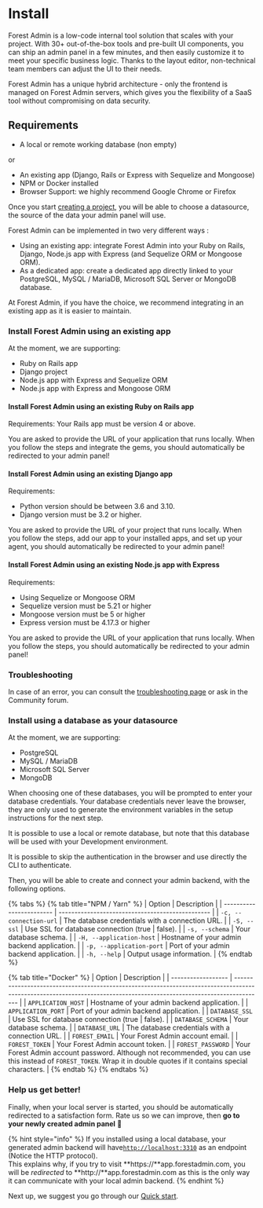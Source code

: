 # Install

Forest Admin is a low-code internal tool solution that scales with your project. With 30+ out-of-the-box tools and pre-built UI components, you can ship an admin panel in a few minutes, and then easily customize it to meet your specific business logic. Thanks to the layout editor, non-technical team members can adjust the UI to their needs.&#x20;

Forest Admin has a unique hybrid architecture - only the frontend is managed on Forest Admin servers, which gives you the flexibility of a SaaS tool without compromising on data security.

## Requirements

* A local or remote working database (non empty)&#x20;

or&#x20;

* An existing app (Django, Rails or Express with Sequelize and Mongoose)
* NPM or Docker installed
* Browser Support: we highly recommend Google Chrome or Firefox

Once you start [creating a project](https://app.forestadmin.com/new-project), you will be able to choose a datasource, the source of the data your admin panel will use.

Forest Admin can be implemented in two very different ways :&#x20;

* Using an existing app: integrate Forest Admin into your Ruby on Rails, Django, Node.js app with Express (and Sequelize ORM or Mongoose ORM).
* As a dedicated app: create a dedicated app directly linked to your PostgreSQL, MySQL / MariaDB, Microsoft SQL Server or MongoDB database.&#x20;

At Forest Admin, if you have the choice, we recommend integrating in an existing app as it is easier to maintain.

### Install Forest Admin using an existing app

At the moment, we are supporting:&#x20;

* Ruby on Rails app
* Django project
* Node.js app with Express and Sequelize ORM
* Node.js app with Express and Mongoose ORM

#### Install Forest Admin using an existing Ruby on Rails app&#x20;

Requirements: Your Rails app must be version 4 or above.

You are asked to provide the URL of your application that runs locally. When you follow the steps and integrate the gems, you should automatically be redirected to your admin panel!

#### Install Forest Admin using an existing Django app&#x20;

Requirements:&#x20;

* Python version should be between 3.6 and 3.10.
* Django version must be 3.2 or higher.

You are asked to provide the URL of your project that runs locally. When you follow the steps, add our app to your installed apps, and set up your agent, you should automatically be redirected to your admin panel!

#### Install Forest Admin using an existing Node.js app with Express &#x20;

Requirements:&#x20;

* Using Sequelize or Mongoose ORM
* Sequelize version must be 5.21 or higher
* Mongoose version must be 5 or higher
* Express version must be 4.17.3 or higher

You are asked to provide the URL of your application that runs locally. When you follow the steps, you should automatically be redirected to your admin panel!

### Troubleshooting&#x20;

In case of an error, you can consult the [troubleshooting page](troubleshooting.md) or ask in the Community forum.

### Install using a database as your datasource

At the moment, we are supporting:&#x20;

* PostgreSQL
* MySQL / MariaDB
* Microsoft SQL Server
* MongoDB&#x20;

When choosing one of these databases, you will be prompted to enter your database credentials. Your database credentials never leave the browser, they are only used to generate the environment variables in the setup instructions for the next step.

It is possible to use a local or remote database, but note that this database will be used with your Development environment.

It is possible to skip the authentication in the browser and use directly the CLI to authenticate.&#x20;

Then, you will be able to create and connect your admin backend, with the following options.

{% tabs %}
{% tab title="NPM / Yarn" %}
| Option                   | Description                                      |
| ------------------------ | ------------------------------------------------ |
| `-c, --connection-url`   | The database credentials with a connection URL.  |
| `-S, --ssl`              | Use SSL for database connection (true \| false). |
| `-s, --schema`           | Your database schema.                            |
| `-H, --application-host` | Hostname of your admin backend application.      |
| `-p, --application-port` | Port of your admin backend application.          |
| `-h, --help`             | Output usage information.                        |
{% endtab %}

{% tab title="Docker" %}
| Option             | Description                                                                                                                                                           |
| ------------------ | --------------------------------------------------------------------------------------------------------------------------------------------------------------------- |
| `APPLICATION_HOST` | Hostname of your admin backend application.                                                                                                                           |
| `APPLICATION_PORT` | Port of your admin backend application.                                                                                                                               |
| `DATABASE_SSL`     | Use SSL for database connection (true \| false).                                                                                                                      |
| `DATABASE_SCHEMA`  | Your database schema.                                                                                                                                                 |
| `DATABASE_URL`     | The database credentials with a connection URL.                                                                                                                       |
| `FOREST_EMAIL`     | Your Forest Admin account email.                                                                                                                                      |
| `FOREST_TOKEN`     | Your Forest Admin account token.                                                                                                                                      |
| `FOREST_PASSWORD`  | Your Forest Admin account password. Although not recommended, you can use this instead of `FOREST_TOKEN`. Wrap it in double quotes if it contains special characters. |
{% endtab %}
{% endtabs %}

### Help us get better!

Finally, when your local server is started, you should be automatically redirected to a satisfaction form. Rate us so we can improve, then **go to your newly created admin panel** 🎉

{% hint style="info" %}
If you installed using a local database, your generated admin backend will have[`http://localhost:3310`](http://localhost:3310/) as an endpoint (Notice the HTTP protocol).\
This explains why, if you try to visit **https://**app.forestadmin.com, you will be _redirected_ to **http://**app.forestadmin.com as this is the only way it can communicate with your local admin backend.
{% endhint %}

Next up, we suggest you go through our [Quick start](../../getting-started/setup-guide.md).
